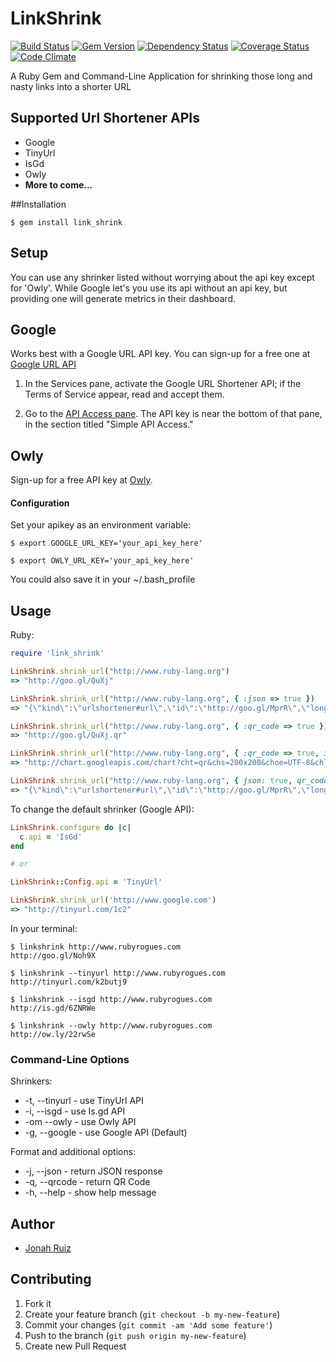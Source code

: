 # LinkShrink 
[![Build Status](https://travis-ci.org/jonahoffline/link_shrink.png?branch=master)](https://travis-ci.org/jonahoffline/link_shrink) [![Gem Version](https://badge.fury.io/rb/link_shrink.png)](http://badge.fury.io/rb/link_shrink) [![Dependency Status](https://gemnasium.com/jonahoffline/link_shrink.png)](https://gemnasium.com/jonahoffline/link_shrink) [![Coverage Status](https://coveralls.io/repos/jonahoffline/link_shrink/badge.png?branch=master)](https://coveralls.io/r/jonahoffline/link_shrink?branch=master) [![Code Climate](https://codeclimate.com/github/jonahoffline/link_shrink.png)](https://codeclimate.com/github/jonahoffline/link_shrink)

A Ruby Gem and Command-Line Application for shrinking those long and nasty links into a shorter URL

## Supported Url Shortener APIs

* Google
* TinyUrl
* IsGd
* Owly
* **More to come...**

##Installation


    $ gem install link_shrink


## Setup

You can use any shrinker listed without worrying about the api key except for 'Owly'. While Google let's you use its api without an api key, but providing one will generate metrics in their dashboard.

## Google
Works best with a Google URL API key. You can sign-up for a free one at
[Google URL API](https://code.google.com/apis/console)

1. In the Services pane, activate the Google URL Shortener API;
if the Terms of Service appear, read and accept them.

2. Go to the [API Access pane](https://code.google.com/apis/console#access). The API key is near the bottom of that pane,
in the section titled "Simple API Access."

## Owly
Sign-up for a free API key at [Owly](http://ow.ly/).


#### Configuration

Set your apikey as an environment variable:

    $ export GOOGLE_URL_KEY='your_api_key_here'
    
    $ export OWLY_URL_KEY='your_api_key_here'

You could also save it in your ~/.bash_profile


## Usage ##

Ruby:

```ruby
require 'link_shrink'

LinkShrink.shrink_url("http://www.ruby-lang.org")
=> "http://goo.gl/QuXj"

LinkShrink.shrink_url("http://www.ruby-lang.org", { :json => true })
=> "{\"kind\":\"urlshortener#url\",\"id\":\"http://goo.gl/MprR\",\"longUrl\":\"http://www.ruby-lang.org/\"}"

LinkShrink.shrink_url("http://www.ruby-lang.org", { :qr_code => true })
=> "http://goo.gl/QuXj.qr"

LinkShrink.shrink_url("http://www.ruby-lang.org", { :qr_code => true, image_size: '200x200' })
=> "http://chart.googleapis.com/chart?cht=qr&chs=200x200&choe=UTF-8&chld=H&chl=http://goo.gl/MprR"

LinkShrink.shrink_url("http://www.ruby-lang.org", { json: true, qr_code: true, image_size: '300x300' })
=> "{\"kind\":\"urlshortener#url\",\"id\":\"http://goo.gl/MprR\",\"longUrl\":\"http://www.ruby-lang.org/\",\"qr_code\":\"http://chart.googleapis.com/chart?cht=qr&chs=300x300&choe=UTF-8&chld=H&chl=http://goo.gl/MprR\"}"

```

To change the default shrinker (Google API):


```ruby
LinkShrink.configure do |c|
  c.api = 'IsGd'
end

# or

LinkShrink::Config.api = 'TinyUrl'

LinkShrink.shrink_url('http://www.google.com')
=> "http://tinyurl.com/1c2"

```


In your terminal:

    $ linkshrink http://www.rubyrogues.com
    http://goo.gl/Noh9X
    
    $ linkshrink --tinyurl http://www.rubyrogues.com
    http://tinyurl.com/k2butj9

    $ linkshrink --isgd http://www.rubyrogues.com
    http://is.gd/6ZNRWe
    
    $ linkshrink --owly http://www.rubyrogues.com
    http://ow.ly/22rwSe
    
### Command-Line Options ###

Shrinkers:

  * -t, --tinyurl     - use TinyUrl API
  * -i, --isgd		   - use Is.gd API
  * -om --owly        - use Owly API
  * -g, --google      - use Google API (Default) 

Format and additional options:

  * -j, --json        - return JSON response
  * -q, --qrcode      - return QR Code
  * -h, --help        - show help message

## Author
  * [Jonah Ruiz](http://www.pixelhipsters.com)

## Contributing

1. Fork it
2. Create your feature branch (`git checkout -b my-new-feature`)
3. Commit your changes (`git commit -am 'Add some feature'`)
4. Push to the branch (`git push origin my-new-feature`)
5. Create new Pull Request
